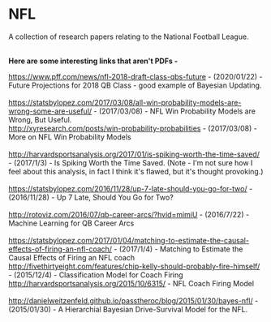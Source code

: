 # NFL

A collection of research papers relating to the National Football League.<br><br>

<strong>Here are some interesting links that aren't PDFs -</strong><br>

https://www.pff.com/news/nfl-2018-draft-class-qbs-future - (2020/01/22) - Future Projections for 2018 QB Class - good example of Bayesian Updating.<br><br>
https://statsbylopez.com/2017/03/08/all-win-probability-models-are-wrong-some-are-useful/ - (2017/03/08) - NFL Win Probability Models are Wrong, But Useful.<br>
http://xyresearch.com/posts/win-probability-probabilities - (2017/03/08) - More on NFL Win Probability Models<br><br>
http://harvardsportsanalysis.org/2017/01/is-spiking-worth-the-time-saved/ - (2017/1/3) - Is Spiking Worth the Time Saved. (Note - I'm not sure how I feel about this analysis, in fact I think it's flawed, but it's thought provoking.)<br><br>
https://statsbylopez.com/2016/11/28/up-7-late-should-you-go-for-two/ - (2016/11/28) - Up 7 Late, Should You Go for Two?<br><br>
http://rotoviz.com/2016/07/qb-career-arcs/?hvid=mimiU - (2016/7/22) - Machine Learning for QB Career Arcs<br><br>
https://statsbylopez.com/2017/01/04/matching-to-estimate-the-causal-effects-of-firing-an-nfl-coach/ - (2017/1/4) - Matching to Estimate the Causal Effects of Firing an NFL coach<br>
http://fivethirtyeight.com/features/chip-kelly-should-probably-fire-himself/ - (2015/12/4) - Classification Model for Coach Firing<br>
http://harvardsportsanalysis.org/2015/10/6315/ - NFL Coach Firing Model<br><br>
http://danielweitzenfeld.github.io/passtheroc/blog/2015/01/30/bayes-nfl/ - (2015/01/30) - A Hierarchial Bayesian Drive-Survival Model for the NFL.<br><br>

